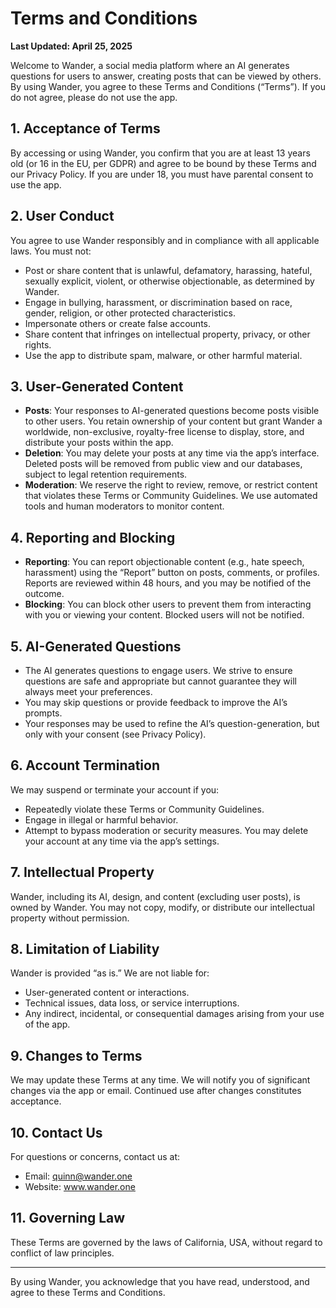 # Terms and Conditions

**Last Updated: April 25, 2025**

Welcome to Wander, a social media platform where an AI generates questions for users to answer, creating posts that can be viewed by others. By using Wander, you agree to these Terms and Conditions (“Terms”). If you do not agree, please do not use the app.

## 1. Acceptance of Terms
By accessing or using Wander, you confirm that you are at least 13 years old (or 16 in the EU, per GDPR) and agree to be bound by these Terms and our Privacy Policy. If you are under 18, you must have parental consent to use the app.

## 2. User Conduct
You agree to use Wander responsibly and in compliance with all applicable laws. You must not:
- Post or share content that is unlawful, defamatory, harassing, hateful, sexually explicit, violent, or otherwise objectionable, as determined by Wander.
- Engage in bullying, harassment, or discrimination based on race, gender, religion, or other protected characteristics.
- Impersonate others or create false accounts.
- Share content that infringes on intellectual property, privacy, or other rights.
- Use the app to distribute spam, malware, or other harmful material.

## 3. User-Generated Content
- **Posts**: Your responses to AI-generated questions become posts visible to other users. You retain ownership of your content but grant Wander a worldwide, non-exclusive, royalty-free license to display, store, and distribute your posts within the app.
- **Deletion**: You may delete your posts at any time via the app’s interface. Deleted posts will be removed from public view and our databases, subject to legal retention requirements.
- **Moderation**: We reserve the right to review, remove, or restrict content that violates these Terms or Community Guidelines. We use automated tools and human moderators to monitor content.

## 4. Reporting and Blocking
- **Reporting**: You can report objectionable content (e.g., hate speech, harassment) using the “Report” button on posts, comments, or profiles. Reports are reviewed within 48 hours, and you may be notified of the outcome.
- **Blocking**: You can block other users to prevent them from interacting with you or viewing your content. Blocked users will not be notified.

## 5. AI-Generated Questions
- The AI generates questions to engage users. We strive to ensure questions are safe and appropriate but cannot guarantee they will always meet your preferences.
- You may skip questions or provide feedback to improve the AI’s prompts.
- Your responses may be used to refine the AI’s question-generation, but only with your consent (see Privacy Policy).

## 6. Account Termination
We may suspend or terminate your account if you:
- Repeatedly violate these Terms or Community Guidelines.
- Engage in illegal or harmful behavior.
- Attempt to bypass moderation or security measures.
You may delete your account at any time via the app’s settings.

## 7. Intellectual Property
Wander, including its AI, design, and content (excluding user posts), is owned by Wander. You may not copy, modify, or distribute our intellectual property without permission.

## 8. Limitation of Liability
Wander is provided “as is.” We are not liable for:
- User-generated content or interactions.
- Technical issues, data loss, or service interruptions.
- Any indirect, incidental, or consequential damages arising from your use of the app.

## 9. Changes to Terms
We may update these Terms at any time. We will notify you of significant changes via the app or email. Continued use after changes constitutes acceptance.

## 10. Contact Us
For questions or concerns, contact us at:
- Email: quinn@wander.one
- Website: www.wander.one

## 11. Governing Law
These Terms are governed by the laws of California, USA, without regard to conflict of law principles.

---

By using Wander, you acknowledge that you have read, understood, and agree to these Terms and Conditions.